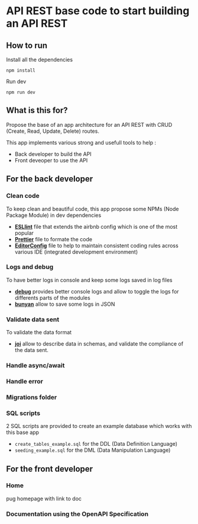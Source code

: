 # API REST base code to start building an API REST

## How to run

Install all the dependencies

```
npm install
```

Run dev

```
npm run dev
```

## What is this for?

Propose the base of an app architecture for an API REST with CRUD (Create, Read, Update, Delete) routes.

This app implements various strong and usefull tools to help :

- Back developer to build the API
- Front deveoper to use the API

## For the back developer

### Clean code

To keep clean and beautiful code, this app propose some NPMs (Node Package Module) in dev dependencies

- **[ESLlint](https://eslint.org/)** file that extends the airbnb config which is one of the most popular
- **[Prettier](https://prettier.io/)** file to formate the code
- **[EditorConfig](https://editorconfig.org/)** file to help to maintain consistent coding rules across various IDE (integrated development environment)

### Logs and debug

To have better logs in console and keep some logs saved in log files

- **[debug](https://www.npmjs.com/package/debug)** provides better console logs and allow to toggle the logs for differents parts of the modules
- **[bunyan](https://www.npmjs.com/package/bunyan)** allow to save some logs in JSON

### Validate data sent

To validate the data format

- **[joi](https://www.npmjs.com/package/joi)** allow to describe data in schemas, and validate the compliance of the data sent.

### Handle async/await

### Handle error

### Migrations folder

### SQL scripts

2 SQL scripts are provided to create an example database which works with this base app

- `create_tables_example.sql` for the DDL (Data Definition Language)
- `seeding_example.sql` for the DML (Data Manipulation Language)

## For the front developer

### Home

pug homepage with link to doc

### Documentation using the OpenAPI Specification


